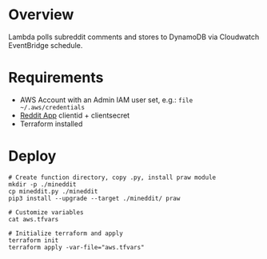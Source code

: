 # Overview
Lambda polls subreddit comments and stores to DynamoDB via Cloudwatch EventBridge schedule.

# Requirements
- AWS Account with an Admin IAM user set, e.g.: `file ~/.aws/credentials`
- [Reddit App](https://github.com/reddit-archive/reddit/wiki/OAuth2-Quick-Start-Example#first-steps) clientid + clientsecret
- Terraform installed

# Deploy
```
# Create function directory, copy .py, install praw module
mkdir -p ./mineddit
cp mineddit.py ./mineddit
pip3 install --upgrade --target ./mineddit/ praw

# Customize variables
cat aws.tfvars

# Initialize terraform and apply
terraform init
terraform apply -var-file="aws.tfvars"
```
